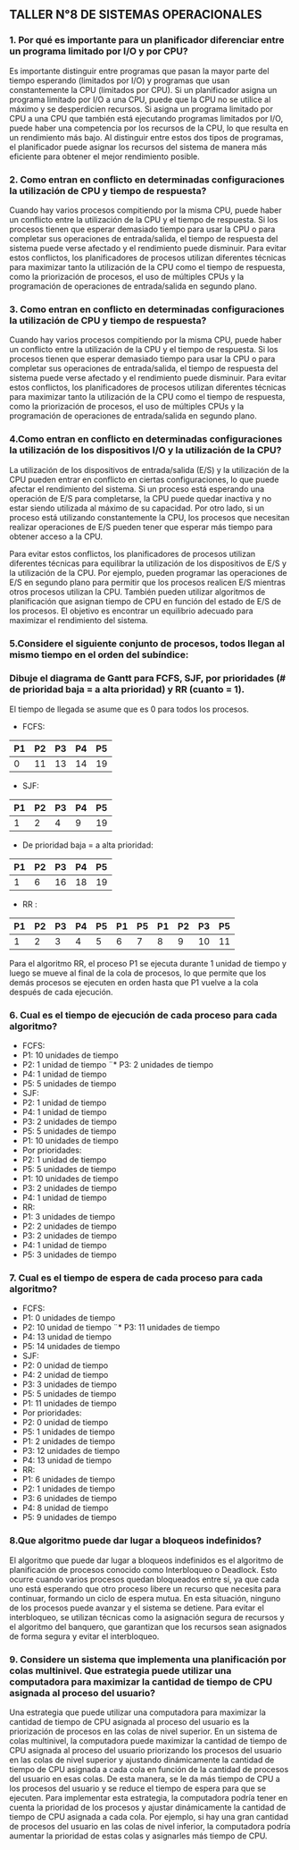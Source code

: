 ## TALLER N°8 DE SISTEMAS OPERACIONALES

### 1. Por qué es importante para un planificador diferenciar entre un programa limitado por I/O y por CPU?

Es importante distinguir entre programas que pasan la mayor parte del tiempo esperando (limitados por I/O) y programas que usan constantemente la CPU (limitados por CPU). Si un planificador asigna un programa limitado por I/O a una CPU, puede que la CPU no se utilice al máximo y se desperdicien recursos. Si asigna un programa limitado por CPU a una CPU que también está ejecutando programas limitados por I/O, puede haber una competencia por los recursos de la CPU, lo que resulta en un rendimiento más bajo. Al distinguir entre estos dos tipos de programas, el planificador puede asignar los recursos del sistema de manera más eficiente para obtener el mejor rendimiento posible.


### 2. Como entran en conflicto en determinadas configuraciones la utilización de CPU y tiempo de respuesta?

Cuando hay varios procesos compitiendo por la misma CPU, puede haber un conflicto entre la utilización de la CPU y el tiempo de respuesta. Si los procesos tienen que esperar demasiado tiempo para usar la CPU o para completar sus operaciones de entrada/salida, el tiempo de respuesta del sistema puede verse afectado y el rendimiento puede disminuir. Para evitar estos conflictos, los planificadores de procesos utilizan diferentes técnicas para maximizar tanto la utilización de la CPU como el tiempo de respuesta, como la priorización de procesos, el uso de múltiples CPUs y la programación de operaciones de entrada/salida en segundo plano.

### 3. Como entran en conflicto en determinadas configuraciones la utilización de CPU y tiempo de respuesta?

Cuando hay varios procesos compitiendo por la misma CPU, puede haber un conflicto entre la utilización de la CPU y el tiempo de respuesta. Si los procesos tienen que esperar demasiado tiempo para usar la CPU o para completar sus operaciones de entrada/salida, el tiempo de respuesta del sistema puede verse afectado y el rendimiento puede disminuir. Para evitar estos conflictos, los planificadores de procesos utilizan diferentes técnicas para maximizar tanto la utilización de la CPU como el tiempo de respuesta, como la priorización de procesos, el uso de múltiples CPUs y la programación de operaciones de entrada/salida en segundo plano.

### 4.Como entran en conflicto en determinadas configuraciones la utilización de los dispositivos I/O  y la utilización de la CPU?

La utilización de los dispositivos de entrada/salida (E/S) y la utilización de la CPU pueden entrar en conflicto en ciertas configuraciones, lo que puede afectar el rendimiento del sistema. Si un proceso está esperando una operación de E/S para completarse, la CPU puede quedar inactiva y no estar siendo utilizada al máximo de su capacidad. Por otro lado, si un proceso está utilizando constantemente la CPU, los procesos que necesitan realizar operaciones de E/S pueden tener que esperar más tiempo para obtener acceso a la CPU.

Para evitar estos conflictos, los planificadores de procesos utilizan diferentes técnicas para equilibrar la utilización de los dispositivos de E/S y la utilización de la CPU. Por ejemplo, pueden programar las operaciones de E/S en segundo plano para permitir que los procesos realicen E/S mientras otros procesos utilizan la CPU. También pueden utilizar algoritmos de planificación que asignan tiempo de CPU en función del estado de E/S de los procesos. El objetivo es encontrar un equilibrio adecuado para maximizar el rendimiento del sistema.

### 5.Considere el siguiente conjunto de procesos, todos llegan al mismo tiempo en el orden del  subíndice:


### Dibuje el diagrama de Gantt para FCFS, SJF, por prioridades (# de prioridad baja = a alta  prioridad) y RR (cuanto = 1).

El tiempo de llegada se asume que es 0 para todos los procesos.

* FCFS:

| P1  | P2  | P3  | P4  | P5  |
|---|---|---|---|---|
| 0  | 11  | 13  | 14  | 19  |

* SJF:

| P1  | P2  | P3  | P4  | P5  |
|---|---|---|---|---|
| 1  | 2  | 4  | 9  | 19  |

* De prioridad baja = a alta  prioridad:

| P1  | P2  | P3  | P4  | P5  |
|---|---|---|---|---|
| 1  | 6  | 16  | 18  | 19  |

* RR :

| P1  | P2  | P3  | P4  | P5  | P1  | P5  | P1  | P2  | P3  | P5  |
|---|---|---|---|---|---|---|---|---|---|---|
| 1  | 2  | 3  | 4  | 5  | 6  | 7  | 8  | 9  | 10  | 11  |

Para el algoritmo RR, el proceso P1 se ejecuta durante 1 unidad de tiempo y luego se mueve al final de la cola de procesos, lo que permite que los demás procesos se ejecuten en orden hasta que P1 vuelve a la cola después de cada ejecución.

### 6. Cual es el tiempo de ejecución de cada proceso para cada algoritmo?

* FCFS:
 * P1: 10 unidades de tiempo
 * P2: 1 unidad de tiempo
¨* P3: 2 unidades de tiempo
 * P4: 1 unidad de tiempo
 * P5: 5 unidades de tiempo
* SJF:
 * P2: 1 unidad de tiempo
 * P4: 1 unidad de tiempo
 * P3: 2 unidades de tiempo
 * P5: 5 unidades de tiempo
 * P1: 10 unidades de tiempo
* Por prioridades:
 * P2: 1 unidad de tiempo
 * P5: 5 unidades de tiempo
 * P1: 10 unidades de tiempo
 * P3: 2 unidades de tiempo
 * P4: 1 unidad de tiempo
* RR:
 * P1: 3 unidades de tiempo 
 * P2: 2 unidades de tiempo
 * P3: 2 unidades de tiempo
 * P4: 1 unidad de tiempo
 * P5: 3 unidades de tiempo

### 7. Cual es el tiempo de espera de cada proceso para cada algoritmo?

* FCFS:
 * P1: 0 unidades de tiempo
 * P2: 10 unidad de tiempo
¨* P3: 11 unidades de tiempo
 * P4: 13 unidad de tiempo
 * P5: 14 unidades de tiempo
* SJF:
 * P2: 0 unidad de tiempo
 * P4: 2 unidad de tiempo
 * P3: 3 unidades de tiempo
 * P5: 5 unidades de tiempo
 * P1: 11 unidades de tiempo
* Por prioridades:
 * P2: 0 unidad de tiempo
 * P5: 1 unidades de tiempo
 * P1: 2 unidades de tiempo
 * P3: 12 unidades de tiempo
 * P4: 13 unidad de tiempo
* RR:
 * P1: 6 unidades de tiempo 
 * P2: 1 unidades de tiempo
 * P3: 6 unidades de tiempo
 * P4: 8 unidad de tiempo
 * P5: 9 unidades de tiempo

### 8.Que algoritmo puede dar lugar a bloqueos indefinidos?

El algoritmo que puede dar lugar a bloqueos indefinidos es el algoritmo de planificación de procesos conocido como Interbloqueo o Deadlock. Esto ocurre cuando varios procesos quedan bloqueados entre sí, ya que cada uno está esperando que otro proceso libere un recurso que necesita para continuar, formando un ciclo de espera mutua. En esta situación, ninguno de los procesos puede avanzar y el sistema se detiene. Para evitar el interbloqueo, se utilizan técnicas como la asignación segura de recursos y el algoritmo del banquero, que garantizan que los recursos sean asignados de forma segura y evitar el interbloqueo.

### 9. Considere un sistema que implementa una planificación por colas multinivel. Que estrategia puede utilizar una computadora para maximizar la cantidad de tiempo de CPU asignada al  proceso del usuario?

Una estrategia que puede utilizar una computadora para maximizar la cantidad de tiempo de CPU asignada al proceso del usuario es la priorización de procesos en las colas de nivel superior. En un sistema de colas multinivel, la computadora puede maximizar la cantidad de tiempo de CPU asignada al proceso del usuario priorizando los procesos del usuario en las colas de nivel superior y ajustando dinámicamente la cantidad de tiempo de CPU asignada a cada cola en función de la cantidad de procesos del usuario en esas colas. De esta manera, se le da más tiempo de CPU a los procesos del usuario y se reduce el tiempo de espera para que se ejecuten.
Para implementar esta estrategia, la computadora podría tener en cuenta la prioridad de los procesos y ajustar dinámicamente la cantidad de tiempo de CPU asignada a cada cola. Por ejemplo, si hay una gran cantidad de procesos del usuario en las colas de nivel inferior, la computadora podría aumentar la prioridad de estas colas y asignarles más tiempo de CPU.
